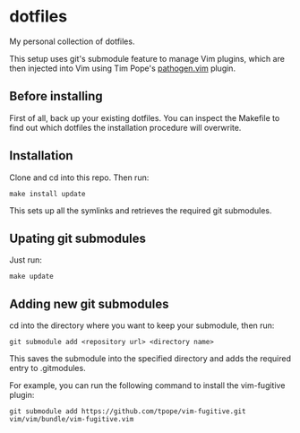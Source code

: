 dotfiles
========

My personal collection of dotfiles.

This setup uses git's submodule feature to manage Vim plugins, which are then
injected into Vim using Tim Pope's
[pathogen.vim](https://github.com/tpope/vim-pathogen) plugin.

Before installing
-----------------

First of all, back up your existing dotfiles. You can inspect the Makefile to
find out which dotfiles the installation procedure will overwrite.

Installation
------------

Clone and cd into this repo. Then run:

```
make install update
```

This sets up all the symlinks and retrieves the required git submodules.

Upating git submodules
----------------------

Just run:

```
make update
```

Adding new git submodules
-------------------------

cd into the directory where you want to keep your submodule, then run:

```
git submodule add <repository url> <directory name>
```

This saves the submodule into the specified directory and adds the required
entry to .gitmodules.

For example, you can run the following command to install the vim-fugitive
plugin:

```
git submodule add https://github.com/tpope/vim-fugitive.git vim/vim/bundle/vim-fugitive.vim
```

